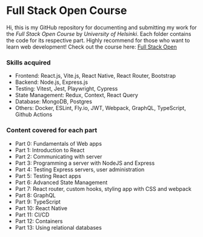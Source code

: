 # Full Stack Open Course

Hi, this is my GitHub repository for documenting and submitting my work for the _Full Stack Open Course_ by _University of Helsinki_. Each folder contains the code for its respective part. Highly recommend for those who want to learn web development! Check out the course here: [Full Stack Open](https://fullstackopen.com/en/)

### Skills acquired

- Frontend: React.js, Vite.js, React Native, React Router, Bootstrap
- Backend: Node.js, Express.js
- Testing: Vitest, Jest, Playwright, Cypress
- State Management: Redux, Context, React Query
- Database: MongoDB, Postgres
- Others: Docker, ESLint, Fly.io, JWT, Webpack, GraphQL, TypeScript, Github Actions

### Content covered for each part

- Part 0: Fundamentals of Web apps
- Part 1: Introduction to React
- Part 2: Communicating with server
- Part 3: Programming a server with NodeJS and Express
- Part 4: Testing Express servers, user administration
- Part 5: Testing React apps
- Part 6: Advanced State Management
- Part 7: React router, custom hooks, styling app with CSS and webpack
- Part 8: GraphQL
- Part 9: TypeScript
- Part 10: React Native
- Part 11: CI/CD
- Part 12: Containers
- Part 13: Using relational databases
